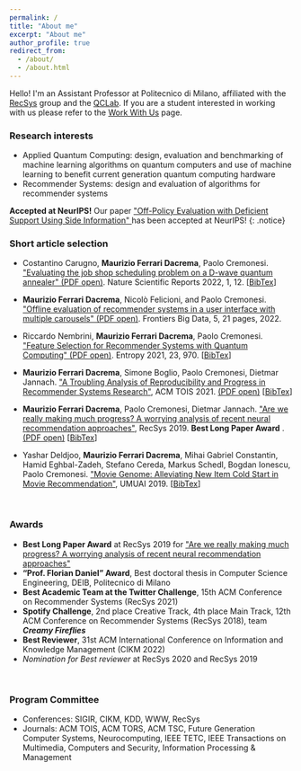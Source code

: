 ```yaml
---
permalink: /
title: "About me"
excerpt: "About me"
author_profile: true
redirect_from: 
  - /about/
  - /about.html
---
```


Hello! I'm an Assistant Professor at Politecnico di Milano, affiliated with the <a href="http://recsys.deib.polimi.it" target="_blank">RecSys</a> group and the <a href="https://www.quantum.polimi.it/" target="_blank">QCLab</a>. If you are a student interested in working with us please refer to the <a href="http://recsys.deib.polimi.it/student-faq-work-with-us/" target="_blank">Work With Us</a> page.


### Research interests

* Applied Quantum Computing: design, evaluation and benchmarking of machine learning algorithms on quantum computers and use of machine learning to benefit current generation quantum computing hardware
* Recommender Systems: design and evaluation of algorithms for recommender systems


**Accepted at NeurIPS!** Our paper <a href="https://openreview.net/forum?id=uFSrUpapQ5K" target="_blank"> "Off-Policy Evaluation with Deficient Support Using Side Information" </a> has been accepted at NeurIPS! 
{: .notice}



### Short article selection
* Costantino Carugno, **Maurizio Ferrari Dacrema**, Paolo Cremonesi. <a href="https://www.nature.com/articles/s41598-022-10169-0" target="_blank">"Evaluating the job shop scheduling problem on a D-wave quantum annealer" (PDF open)</a>. Nature Scientific Reports 2022, 1, 12. [<a href="https://raw.githubusercontent.com/MaurizioFD/MaurizioFD.github.io/master/bibtex/scrirep22_carugno.txt" target="_blank">BibTex</a>]

* **Maurizio Ferrari Dacrema**, Nicolò Felicioni, and Paolo Cremonesi. <a href="https://doi.org/10.3389/fdata.2022.910030" target="_blank">"Offline evaluation of recommender systems in a user interface with multiple carousels" (PDF open)</a>. Frontiers Big Data, 5, 21 pages, 2022.

* Riccardo Nembrini, **Maurizio Ferrari Dacrema**, Paolo Cremonesi. <a href="https://doi.org/10.3390/e23080970" target="_blank">"Feature Selection for Recommender Systems with Quantum Computing" (PDF open)</a>. Entropy 2021, 23, 970. [<a href="https://dblp.org/rec/journals/entropy/NembriniDC21.html?view=bibtex" target="_blank">BibTex</a>]

* **Maurizio Ferrari Dacrema**, Simone Boglio, Paolo Cremonesi, Dietmar Jannach. <a href="https://dl.acm.org/doi/10.1145/3434185" target="_blank">"A Troubling Analysis of Reproducibility and Progress in Recommender Systems Research"</a>, ACM TOIS 2021. <a href="https://arxiv.org/pdf/1911.07698.pdf" target="_blank">(PDF open)</a> [<a href="https://dblp.org/rec/journals/tois/DacremaBCJ21.html?view=bibtex" target="_blank">BibTex</a>]

* **Maurizio Ferrari Dacrema**, Paolo Cremonesi, Dietmar Jannach. <a href="https://dl.acm.org/doi/10.1145/3298689.3347058" target="_blank">"Are we really making much progress? A worrying analysis of recent neural recommendation approaches"</a>, RecSys 2019. __**Best Long Paper Award**__ . <a href="https://arxiv.org/pdf/1907.06902.pdf" target="_blank">(PDF open)</a> [<a href="https://dblp.uni-trier.de/rec/bibtex/conf/recsys/DacremaCJ19" target="_blank">BibTex</a>]

* Yashar Deldjoo, **Maurizio Ferrari Dacrema**, Mihai Gabriel Constantin, Hamid Eghbal-Zadeh, Stefano Cereda, Markus Schedl, Bogdan Ionescu, Paolo Cremonesi. <a href="https://doi.org/10.1007/s11257-019-09221-y" target="_blank">"Movie Genome: Alleviating New Item Cold Start in Movie Recommendation"</a>, UMUAI 2019. [<a href="https://dblp.uni-trier.de/rec/bibtex/journals/umuai/DeldjooDCECSIC19" target="_blank">BibTex</a>]



<p>&nbsp;</p>

### Awards

* **Best Long Paper Award** at RecSys 2019 for <a href="https://dl.acm.org/doi/10.1145/3298689.3347058" target="_blank">"Are we really making much progress? A worrying analysis of recent neural recommendation approaches"</a>
* **“Prof. Florian Daniel” Award**,  Best doctoral thesis in Computer Science Engineering, DEIB, Politecnico di Milano
* **Best Academic Team at the Twitter Challenge**, 15th ACM Conference on Recommender Systems (RecSys 2021)
* **Spotify Challenge**, 2nd place Creative Track, 4th place Main Track, 12th ACM Conference on Recommender Systems (RecSys 2018), team ___Creamy Fireflies___
* **Best Reviewer**, 31st ACM International Conference on Information and Knowledge Management (CIKM 2022)
*  _Nomination for Best reviewer_ at RecSys 2020 and RecSys 2019


<p>&nbsp;</p>

### Program Committee

* Conferences: SIGIR, CIKM, KDD, WWW, RecSys
* Journals: ACM TOIS, ACM TORS, ACM TSC, Future Generation Computer Systems, Neurocomputing, IEEE TETC, IEEE Transactions on Multimedia, Computers and Security, Information Processing & Management
